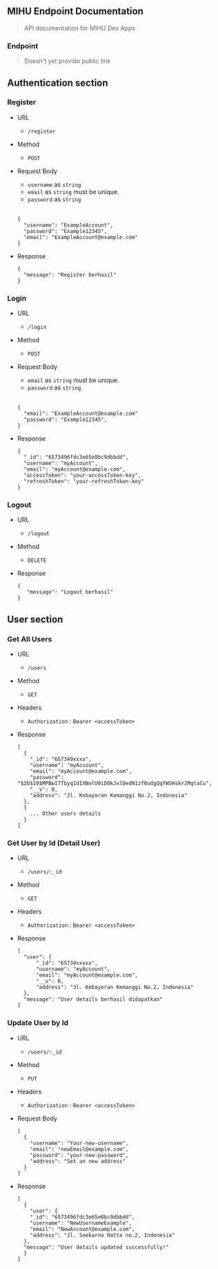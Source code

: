 ## MIHU Endpoint Documentation

> API documentation for MIHU Dev Apps

### Endpoint

> Doesn't yet provide public link

## Authentication section

### Register

* URL
  * `/register`

* Method
    * `POST`

* Request Body
    * `username` as `string` 
    * `email` as `string` must be unique.
    * `password` as `string`
    <br/>
    
    ```
    {
      "username": "ExampleAccount",
      "password": "Example12345",
      "email": "ExampleAccount@example.com"
    }
    ```
* Response
    
    ```
    {
      "message": "Register berhasil"
    }
    ```

### Login

* URL
  * `/login`

* Method
    * `POST`

* Request Body
    * `email` as `string` must be unique.
    * `password` as `string`
    <br/>
    
    ```
    {
      "email": "ExampleAccount@example.com"
      "password": "Example12345",
    }
    ```
    
* Response
    
    ```
    {
      "_id": "6573496fdc3e65e0bc9dbbdd",
      "username": "myAccount",
      "email": "myAccount@example.com",
      "accessToken": "your-accessToken-key",
      "refreshToken": "your-refreshToken-key"
    }
    ```

### Logout

* URL
  * `/logout`

* Method
    * `DELETE`

* Response
    ```
    {
       "message": "Logout berhasil"
    }
    ```
    
## User section

### Get All Users

* URL
  * `/users`

* Method
    * `GET`

* Headers
    * `Authorization` : `Bearer <accessToken>`

* Response
    ```
    [
      {
        "_id": "657349xxxx",
        "username": "myAccount",
        "email": "myAccount@example.com",
        "password": "$2b$10$MPBwI7TbyqIdIXNolU0iDOkJxlDedN1zf0udgQqYWSHskr2MqtaCu",
        "__v": 0,
        "address": "Jl. Kebayoran Kemanggi No.2, Indonesia"
      },
      {
        ... Other users details
      }
    ]
    ```

### Get User by Id (Detail User)

* URL
  * `/users/:_id`

* Method
    * `GET`
 
* Headers
    * `Authorization` : `Bearer <accessToken>`

* Response
    ```
    [
      "user": {
          "_id": "65734xxxxx",
          "username": "myAccount",
          "email": "myAccount@example.com",
          "__v": 0,
          "address": "Jl. Kebayoran Kemanggi No.2, Indonesia"
      },
      "message": "User details berhasil didapatkan"
    ]
    ```

### Update User by Id

* URL
  * `/users/:_id`

* Method
    * `PUT`
 
* Headers
    * `Authorization` : `Bearer <accessToken>`
 
* Request Body
    ```
    [
      {
        "username": "Your-new-username",
        "email": "newEmail@example.com",
        "password": "your-new-password",
        "address": "Set an new address"
      }
    ]
    ```

* Response
    ```
    [
      {
        "user": {
        "_id": "6573496fdc3e65e0bc9dbbdd",
        "username": "NewUsernameExample",
        "email": "NewAccount@example.com",
        "address": "Jl. Soekarno Hatta no.2, Indonesia"
      },
      "message": "User details updated successfully!"
      }
    ]
    ```